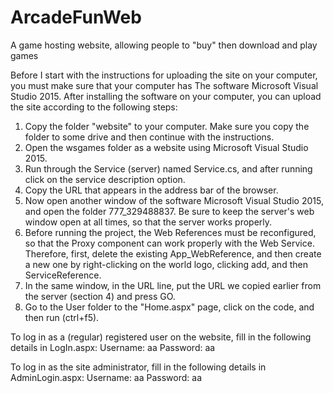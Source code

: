 # ArcadeFunWeb
A game hosting website, allowing people to "buy" then download and play games 

Before I start with the instructions for uploading the site on your computer, you must make sure that your computer has
The software Microsoft Visual Studio 2015.
After installing the software on your computer, you can upload the site according to the following steps:

1. Copy the folder "website" to your computer. Make sure you copy the folder to some drive and then continue with the instructions.
3. Open the wsgames folder as a website using Microsoft Visual Studio 2015.
4. Run through the Service (server) named Service.cs, and after running click on the service description option.
5. Copy the URL that appears in the address bar of the browser.
6. Now open another window of the software Microsoft Visual Studio 2015, and open the folder 777_329488837. Be sure to keep the server's web window open at all times, so that the server works properly.
7. Before running the project, the Web References must be reconfigured, so that the Proxy component can work properly with the Web Service. Therefore, first, delete the existing App_WebReference, and then create a new one by right-clicking on the world logo, clicking add, and then ServiceReference.
8. In the same window, in the URL line, put the URL we copied earlier from the server (section 4) and press GO.
9. Go to the User folder to the "Home.aspx" page, click on the code, and then run (ctrl+f5).

To log in as a (regular) registered user on the website, fill in the following details in LogIn.aspx:
Username: aa
Password: aa

To log in as the site administrator, fill in the following details in AdminLogin.aspx:
Username: aa
Password: aa
